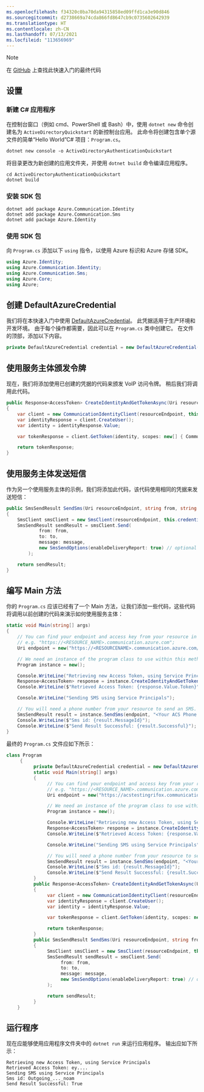```yaml
---
ms.openlocfilehash: f34320c0ba70da94315858ed09ffd1ca3e90d846
ms.sourcegitcommit: d2738669a74cda866fd8647cb9c0735602642939
ms.translationtype: HT
ms.contentlocale: zh-CN
ms.lasthandoff: 07/13/2021
ms.locfileid: "113656969"
---
```

> [!NOTE]
> 在 [GitHub](https://github.com/Azure-Samples/communication-services-dotnet-quickstarts/tree/main/use-managed-Identity) 上查找此快速入门的最终代码

## <a name="setting-up"></a>设置

### <a name="create-a-new-c-application"></a>新建 C# 应用程序

在控制台窗口（例如 cmd、PowerShell 或 Bash）中，使用 `dotnet new` 命令创建名为 `ActiveDirectoryQuickstart` 的新控制台应用。 此命令将创建包含单个源文件的简单“Hello World”C# 项目：`Program.cs`。

```console
dotnet new console -o ActiveDirectoryAuthenticationQuickstart
```

将目录更改为新创建的应用文件夹，并使用 `dotnet build` 命令编译应用程序。

```console
cd ActiveDirectoryAuthenticationQuickstart
dotnet build
```

### <a name="install-the-sdk-packages"></a>安装 SDK 包

```console
dotnet add package Azure.Communication.Identity
dotnet add package Azure.Communication.Sms
dotnet add package Azure.Identity
```

### <a name="use-the-sdk-packages"></a>使用 SDK 包

向 `Program.cs` 添加以下 `using` 指令，以使用 Azure 标识和 Azure 存储 SDK。

```csharp
using Azure.Identity;
using Azure.Communication.Identity;
using Azure.Communication.Sms;
using Azure.Core;
using Azure;
```

## <a name="create-a-defaultazurecredential"></a>创建 DefaultAzureCredential

我们将在本快速入门中使用 [DefaultAzureCredential](/dotnet/api/azure.identity.defaultazurecredential)。 此凭据适用于生产环境和开发环境。 由于每个操作都需要，因此可以在 `Program.cs` 类中创建它。 在文件的顶部，添加以下内容。

```csharp
private DefaultAzureCredential credential = new DefaultAzureCredential();
```

## <a name="issue-a-token-with-service-principals"></a>使用服务主体颁发令牌

现在，我们将添加使用已创建的凭据的代码来颁发 VoIP 访问令牌。 稍后我们将调用此代码。

```csharp
public Response<AccessToken> CreateIdentityAndGetTokenAsync(Uri resourceEndpoint)
{
    var client = new CommunicationIdentityClient(resourceEndpoint, this.credential);
    var identityResponse = client.CreateUser();
    var identity = identityResponse.Value;

    var tokenResponse = client.GetToken(identity, scopes: new[] { CommunicationTokenScope.VoIP });

    return tokenResponse;
}
```

## <a name="send-an-sms-with-service-principals"></a>使用服务主体发送短信

作为另一个使用服务主体的示例，我们将添加此代码，该代码使用相同的凭据来发送短信：

```csharp
public SmsSendResult SendSms(Uri resourceEndpoint, string from, string to, string message)
{
    SmsClient smsClient = new SmsClient(resourceEndpoint, this.credential);
    SmsSendResult sendResult = smsClient.Send(
            from: from,
            to: to,
            message: message,
            new SmsSendOptions(enableDeliveryReport: true) // optional
        );

    return sendResult;
}
```

## <a name="write-the-main-method"></a>编写 Main 方法

你的 `Program.cs` 应该已经有了一个 Main 方法，让我们添加一些代码，这些代码将调用以前创建的代码来演示如何使用服务主体：

```csharp
static void Main(string[] args)
{
    // You can find your endpoint and access key from your resource in the Azure portal
    // e.g. "https://<RESOURCE_NAME>.communication.azure.com";
    Uri endpoint = new("https://<RESOURCENAME>.communication.azure.com/");

    // We need an instance of the program class to use within this method.
    Program instance = new();

    Console.WriteLine("Retrieving new Access Token, using Service Principals");
    Response<AccessToken> response = instance.CreateIdentityAndGetTokenAsync(endpoint);
    Console.WriteLine($"Retrieved Access Token: {response.Value.Token}");

    Console.WriteLine("Sending SMS using Service Principals");

    // You will need a phone number from your resource to send an SMS.
    SmsSendResult result = instance.SendSms(endpoint, "<Your ACS Phone Number>", "<The Phone Number you'd like to send the SMS to.>", "Hello from using Service Principals");
    Console.WriteLine($"Sms id: {result.MessageId}");
    Console.WriteLine($"Send Result Successful: {result.Successful}");
}
```

最终的 `Program.cs` 文件应如下所示：

```csharp
class Program
     {
          private DefaultAzureCredential credential = new DefaultAzureCredential();
          static void Main(string[] args)
          {
               // You can find your endpoint and access key from your resource in the Azure portal
               // e.g. "https://<RESOURCE_NAME>.communication.azure.com";
               Uri endpoint = new("https://acstestingrifox.communication.azure.com/");

               // We need an instance of the program class to use within this method.
               Program instance = new();

               Console.WriteLine("Retrieving new Access Token, using Service Principals");
               Response<AccessToken> response = instance.CreateIdentityAndGetTokenAsync(endpoint);
               Console.WriteLine($"Retrieved Access Token: {response.Value.Token}");

               Console.WriteLine("Sending SMS using Service Principals");

               // You will need a phone number from your resource to send an SMS.
               SmsSendResult result = instance.SendSms(endpoint, "<Your ACS Phone Number>", "<The Phone Number you'd like to send the SMS to.>", "Hello from Service Principals");
               Console.WriteLine($"Sms id: {result.MessageId}");
               Console.WriteLine($"Send Result Successful: {result.Successful}");
          }
          public Response<AccessToken> CreateIdentityAndGetTokenAsync(Uri resourceEndpoint)
          {
               var client = new CommunicationIdentityClient(resourceEndpoint, this.credential);
               var identityResponse = client.CreateUser();
               var identity = identityResponse.Value;

               var tokenResponse = client.GetToken(identity, scopes: new[] { CommunicationTokenScope.VoIP });

               return tokenResponse;
          }
          public SmsSendResult SendSms(Uri resourceEndpoint, string from, string to, string message)
          {
               SmsClient smsClient = new SmsClient(resourceEndpoint, this.credential);
               SmsSendResult sendResult = smsClient.Send(
                    from: from,
                    to: to,
                    message: message,
                    new SmsSendOptions(enableDeliveryReport: true) // optional
               );

               return sendResult;
          }
    }
```

## <a name="run-the-program"></a>运行程序

现在应能够使用应用程序文件夹中的 `dotnet run` 来运行应用程序。 输出应如下所示：
```
Retrieving new Access Token, using Service Principals
Retrieved Access Token: ey....
Sending SMS using Service Principals
Sms id: Outgoing_..._noam
Send Result Successful: True
```
